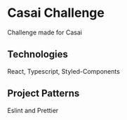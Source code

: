 # Casai Challenge

Challenge made for Casai

## Technologies

React, Typescript, Styled-Components

## Project Patterns

Eslint and Prettier
